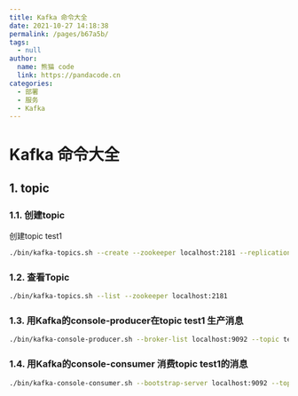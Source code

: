 ```yaml
---
title: Kafka 命令大全
date: 2021-10-27 14:18:38
permalink: /pages/b67a5b/
tags: 
  - null
author: 
  name: 熊猫 code
  link: https://pandacode.cn
categories: 
  - 部署
  - 服务
  - Kafka
---
```


# Kafka 命令大全

## 1. topic

### 1.1.  创建topic

创建topic test1

```sh
./bin/kafka-topics.sh --create --zookeeper localhost:2181 --replication-factor 1 --partitions 1 --topic test1
```

### 1.2. 查看Topic

```sh
./bin/kafka-topics.sh --list --zookeeper localhost:2181
```

### 1.3. 用Kafka的console-producer在topic test1 生产消息

```sh
./bin/kafka-console-producer.sh --broker-list localhost:9092 --topic test1
```

### 1.4. 用Kafka的console-consumer 消费topic test1的消息

```sh
./bin/kafka-console-consumer.sh --bootstrap-server localhost:9092 --topic test1 --from-beginning
```


